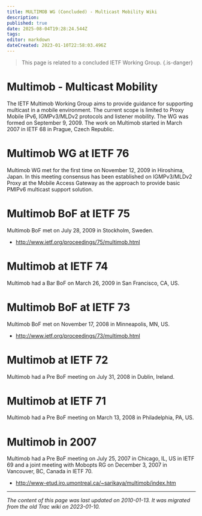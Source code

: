 ```yaml
---
title: MULTIMOB WG (Concluded) - Multicast Mobility Wiki
description: 
published: true
date: 2025-08-04T19:28:24.544Z
tags: 
editor: markdown
dateCreated: 2023-01-10T22:58:03.496Z
---
```


> This page is related to a concluded IETF Working Group.
{.is-danger}
# Multimob - Multicast Mobility 
The IETF Multimob Working Group aims to provide guidance for supporting multicast in a mobile environment. The current scope is limited to Proxy Mobile IPv6, IGMPv3/MLDv2 protocols and listener mobility. The WG was formed on September 9, 2009. The work on Multimob started in March 2007 in IETF 68 in Prague, Czech Republic.

# Multimob WG at IETF 76
Multimob WG met for the first time on November 12, 2009 in Hiroshima, Japan. In this meeting consensus has been established on IGMPv3/MLDv2 Proxy at the Mobile Access Gateway as the approach to provide basic PMIPv6 multicast support solution.

# Multimob BoF at IETF 75
Multimob BoF met on July 28, 2009 in Stockholm, Sweden.

- http://www.ietf.org/proceedings/75/multimob.html
# Multimob at IETF 74
Multimob had a Bar BoF on March 26, 2009 in San Francisco, CA, US.

# Multimob BoF at IETF 73
Multimob BoF met on November 17, 2008 in Minneapolis, MN, US.

- http://www.ietf.org/proceedings/73/multimob.html
# Multimob at IETF 72
Multimob had a Pre BoF meeting on July 31, 2008 in Dublin, Ireland.

# Multimob at IETF 71
Multimob had a Pre BoF meeting on March 13, 2008 in Philadelphia, PA, US.

# Multimob in 2007
Multimob had a Pre BoF meeting on July 25, 2007 in Chicago, IL, US in IETF 69 and a joint meeting with Mobopts RG on December 3, 2007 in Vancouver, BC, Canada in IETF 70.

- http://www-etud.iro.umontreal.ca/~sarikaya/multimob/index.htm
&nbsp;
&nbsp;
&nbsp;

---

*The content of this page was last updated on 2010-01-13. It was migrated from the old Trac wiki on 2023-01-10.*